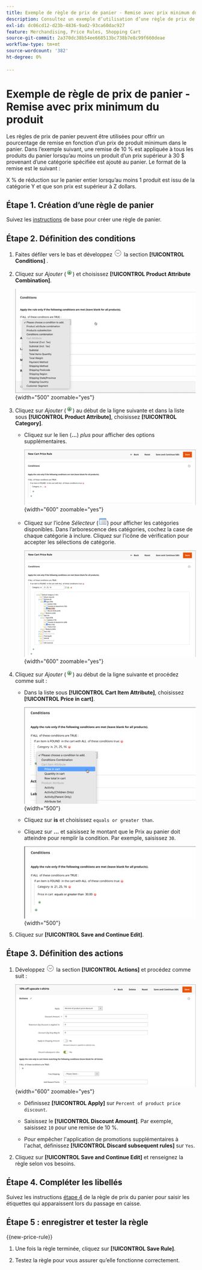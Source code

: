 ```yaml
---
title: Exemple de règle de prix de panier - Remise avec prix minimum du produit
description: Consultez un exemple d’utilisation d’une règle de prix de panier pour offrir une remise avec un prix de produit minimum.
exl-id: dc06cd12-d23b-4836-9ad2-93ca60dac927
feature: Merchandising, Price Rules, Shopping Cart
source-git-commit: 2a370dc38b54ee668513bc738b7e8c99f660deae
workflow-type: tm+mt
source-wordcount: '382'
ht-degree: 0%

---
```


# Exemple de règle de prix de panier - Remise avec prix minimum du produit

Les règles de prix de panier peuvent être utilisées pour offrir un pourcentage de remise en fonction d’un prix de produit minimum dans le panier. Dans l’exemple suivant, une remise de 10 % est appliquée à tous les produits du panier lorsqu’au moins un produit d’un prix supérieur à 30 $ provenant d’une catégorie spécifiée est ajouté au panier. Le format de la remise est le suivant :

X % de réduction sur le panier entier lorsqu’au moins 1 produit est issu de la catégorie Y et que son prix est supérieur à Z dollars.

## Étape 1. Création d’une règle de panier

Suivez les [instructions](price-rules-cart.md) de base pour créer une règle de panier.

## Étape 2. Définition des conditions

1. Faites défiler vers le bas et développez ![Sélecteur d’extension](../assets/icon-display-expand.png) la section **[!UICONTROL Conditions]** .

1. Cliquez sur _Ajouter_ (![Ajouter une icône](../assets/icon-add-green-circle.png)) et choisissez **[!UICONTROL Product Attribute Combination]**.

   ![Condition de règle de prix de panier - combinaison d’attributs de produit](./assets/condition1.png){width="500" zoomable="yes"}

1. Cliquez sur _Ajouter_ (![Icône Ajouter](../assets/icon-add-green-circle.png)) au début de la ligne suivante et dans la liste sous **[!UICONTROL Product Attribute]**, choisissez **[!UICONTROL Category]**.

   - Cliquez sur le lien (**...**) _plus_ pour afficher des options supplémentaires.

     ![Condition de règle de prix du panier - options de catégorie](./assets/condition3.png){width="600" zoomable="yes"}

   - Cliquez sur l’icône _Sélecteur_ (![Icône de liste](../assets/icon-list-chooser.png)) pour afficher les catégories disponibles. Dans l’arborescence des catégories, cochez la case de chaque catégorie à inclure. Cliquez sur l’icône de vérification pour accepter les sélections de catégorie.

     ![Condition de règle de prix du panier - Catégorie](./assets/condition4.png){width="600" zoomable="yes"}

1. Cliquez sur _Ajouter_ (![Ajouter une icône](../assets/icon-add-green-circle.png)) au début de la ligne suivante et procédez comme suit :

   - Dans la liste sous **[!UICONTROL Cart Item Attribute]**, choisissez **[!UICONTROL Price in cart]**.

     ![Condition de règle de prix de panier - attribut d’article de panier](./assets/condition5.png){width="500"}

   - Cliquez sur **is** et choisissez `equals or greater than`.

   - Cliquez sur **...** et saisissez le montant que le Prix au panier doit atteindre pour remplir la condition. Par exemple, saisissez `30`.

     ![Condition de règle de prix du panier - prix dans le panier](./assets/condition6.png){width="500"}

1. Cliquez sur **[!UICONTROL Save and Continue Edit]**.

## Étape 3. Définition des actions

1. Développez ![Sélecteur d’extension](../assets/icon-display-expand.png) la section **[!UICONTROL Actions]** et procédez comme suit :

   ![Actions de règle de prix du panier](./assets/minimum-discount-actions.png){width="600" zoomable="yes"}

   - Définissez **[!UICONTROL Apply]** sur `Percent of product price discount`.

   - Saisissez le **[!UICONTROL Discount Amount]**. Par exemple, saisissez `10` pour une remise de 10 %.

   - Pour empêcher l&#39;application de promotions supplémentaires à l&#39;achat, définissez **[!UICONTROL Discard subsequent rules]** sur `Yes`.

1. Cliquez sur **[!UICONTROL Save and Continue Edit]** et renseignez la règle selon vos besoins.

## Étape 4. Compléter les libellés

Suivez les instructions [étape 4](price-rules-cart.md) de la règle de prix du panier pour saisir les étiquettes qui apparaissent lors du passage en caisse.

## Étape 5 : enregistrer et tester la règle

{{new-price-rule}}

1. Une fois la règle terminée, cliquez sur **[!UICONTROL Save Rule]**.

1. Testez la règle pour vous assurer qu’elle fonctionne correctement.
